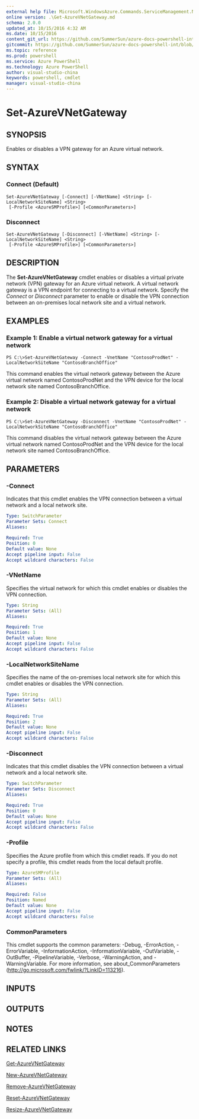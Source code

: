 ```yaml
---
external help file: Microsoft.WindowsAzure.Commands.ServiceManagement.Network.dll-Help.xml
online version: .\Get-AzureVNetGateway.md
schema: 2.0.0
updated_at: 10/15/2016 4:32 AM
ms.date: 10/15/2016
content_git_url: https://github.com/SummerSun/azure-docs-powershell-int/blob/master/azureps-cmdlets-docs/ServiceManagement/Azure.Networking/v2.0/CmdletMDs/Set-AzureVNetGateway.md
gitcommit: https://github.com/SummerSun/azure-docs-powershell-int/blob/1bfd8e268acfc1799ad3f17c5a982578f54443cf/azureps-cmdlets-docs/ServiceManagement/Azure.Networking/v2.0/CmdletMDs/Set-AzureVNetGateway.md
ms.topic: reference
ms.prod: powershell
ms.service: Azure PowerShell
ms.technology: Azure PowerShell
author: visual-studio-china
keywords: powershell, cmdlet
manager: visual-studio-china
---
```


# Set-AzureVNetGateway

## SYNOPSIS
Enables or disables a VPN gateway for an Azure virtual network.

## SYNTAX

### Connect (Default)
```
Set-AzureVNetGateway [-Connect] [-VNetName] <String> [-LocalNetworkSiteName] <String>
 [-Profile <AzureSMProfile>] [<CommonParameters>]
```

### Disconnect
```
Set-AzureVNetGateway [-Disconnect] [-VNetName] <String> [-LocalNetworkSiteName] <String>
 [-Profile <AzureSMProfile>] [<CommonParameters>]
```

## DESCRIPTION
The **Set-AzureVNetGateway** cmdlet enables or disables a virtual private network (VPN) gateway for an Azure virtual network.
A virtual network gateway is a VPN endpoint for connecting to a virtual network.
Specify the *Connect* or *Disconnect* parameter to enable or disable the VPN connection between an on-premises local network site and a virtual network.

## EXAMPLES

### Example 1: Enable a virtual network gateway for a virtual network
```
PS C:\>Set-AzureVNetGateway -Connect -VnetName "ContosoProdNet" -LocalNetworkSiteName "ContosoBranchOffice"
```

This command enables the virtual network gateway between the Azure virtual network named ContosoProdNet and the VPN device for the local network site named ContosoBranchOffice.

### Example 2: Disable a virtual network gateway for a virtual network
```
PS C:\>Set-AzureVNetGateway -Disconnect -VnetName "ContosoProdNet" -LocalNetworkSiteName "ContosoBranchOffice"
```

This command disables the virtual network gateway between the Azure virtual network named ContosoProdNet and the VPN device for the local network site named ContosoBranchOffice.

## PARAMETERS

### -Connect
Indicates that this cmdlet enables the VPN connection between a virtual network and a local network site.

```yaml
Type: SwitchParameter
Parameter Sets: Connect
Aliases: 

Required: True
Position: 0
Default value: None
Accept pipeline input: False
Accept wildcard characters: False
```

### -VNetName
Specifies the virtual network for which this cmdlet enables or disables the VPN connection.

```yaml
Type: String
Parameter Sets: (All)
Aliases: 

Required: True
Position: 1
Default value: None
Accept pipeline input: False
Accept wildcard characters: False
```

### -LocalNetworkSiteName
Specifies the name of the on-premises local network site for which this cmdlet enables or disables the VPN connection.

```yaml
Type: String
Parameter Sets: (All)
Aliases: 

Required: True
Position: 2
Default value: None
Accept pipeline input: False
Accept wildcard characters: False
```

### -Disconnect
Indicates that this cmdlet disables the VPN connection between a virtual network and a local network site.

```yaml
Type: SwitchParameter
Parameter Sets: Disconnect
Aliases: 

Required: True
Position: 0
Default value: None
Accept pipeline input: False
Accept wildcard characters: False
```

### -Profile
Specifies the Azure profile from which this cmdlet reads.
If you do not specify a profile, this cmdlet reads from the local default profile.

```yaml
Type: AzureSMProfile
Parameter Sets: (All)
Aliases: 

Required: False
Position: Named
Default value: None
Accept pipeline input: False
Accept wildcard characters: False
```

### CommonParameters
This cmdlet supports the common parameters: -Debug, -ErrorAction, -ErrorVariable, -InformationAction, -InformationVariable, -OutVariable, -OutBuffer, -PipelineVariable, -Verbose, -WarningAction, and -WarningVariable. For more information, see about_CommonParameters (http://go.microsoft.com/fwlink/?LinkID=113216).

## INPUTS

## OUTPUTS

## NOTES

## RELATED LINKS

[Get-AzureVNetGateway](.\Get-AzureVNetGateway.md)

[New-AzureVNetGateway](.\New-AzureVNetGateway.md)

[Remove-AzureVNetGateway](.\Remove-AzureVNetGateway.md)

[Reset-AzureVNetGateway](.\Reset-AzureVNetGateway.md)

[Resize-AzureVNetGateway](.\Resize-AzureVNetGateway.md)

